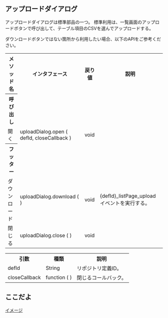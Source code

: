 ## アップロードダイアログ

アップロードダイアログは標準部品の一つ。
標準利用は、一覧画面のアップロードボタンで呼び出して、テーブル項目のCSVを選んでアップロードする。

ダウンロードボタンではない箇所から利用したい場合、以下のAPIをご参考ください。

<table>
<tr><th>メソッド名</th><th>インタフェース</th><th>戻り値</th><th>説明</th></tr>
<tr><th>呼び出し</th></tr>
<tr><td>開く</td><td>uploadDialog.open ( defId, closeCallback )</td><td>void</td><td></td></tr>
<tr><th>フッター</th></tr>
<tr><td>ダウンロード</td><td>uploadDialog.download ( )</td><td>void</td><td>{defId}_listPage_uploadイベントを実行する。</td></tr>
<tr><td>閉じる</td><td>uploadDialog.close ( )</td><td>void</td><td></td></tr>
</table>

<table>
<tr><th>引数</th><th>種類</th><th>説明</th></tr>
<tr><td>defId</td><td>String</td><td>リポジトリ定義ID。</td></tr>
<tr><td>closeCallback</td><td>function ( )</td><td>閉じるコールバック。</td></tr>
</table>

## ここだよ

[イメージ](https://efwgrp.github.io/ske/img/uploadDialog.png)
